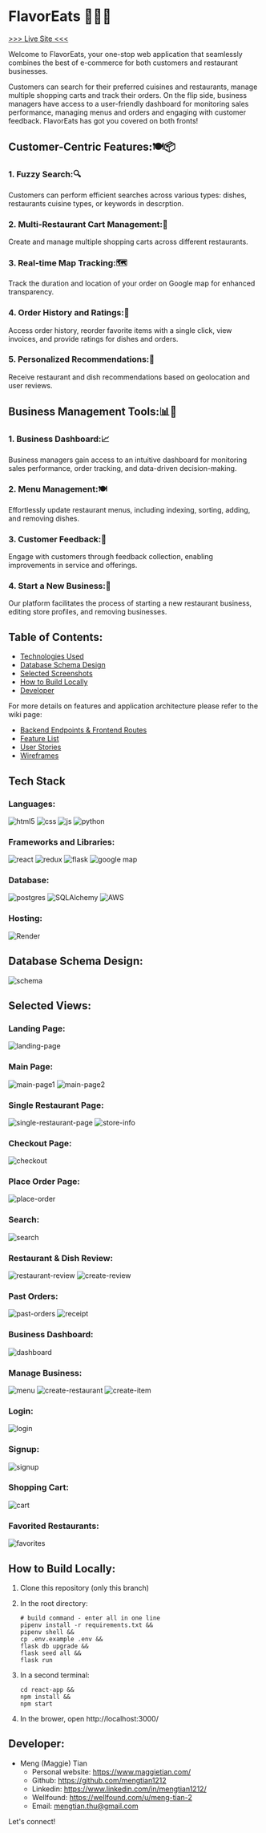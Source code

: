 # FlavorEats 🍔🌮🍕

[>>> Live Site <<<](https://flavor-eats.onrender.com/)

Welcome to FlavorEats, your one-stop web application that seamlessly combines the best of e-commerce for both customers and restaurant businesses.

Customers can search for their preferred cuisines and restaurants, manage multiple shopping carts and track their orders. On the flip side, business managers have access to a user-friendly dashboard for monitoring sales performance, managing menus and orders and engaging with customer feedback. FlavorEats has got you covered on both fronts!

## Customer-Centric Features:🍽️📦

### 1. Fuzzy Search:🔍

Customers can perform efficient searches across various types: dishes, restaurants cuisine types, or keywords in descrption.

### 2. Multi-Restaurant Cart Management:🛒

Create and manage multiple shopping carts across different restaurants.

### 3. Real-time Map Tracking:🗺️

Track the duration and location of your order on Google map for enhanced transparency.

### 4. Order History and Ratings:📜

Access order history, reorder favorite items with a single click, view invoices, and provide ratings for dishes and orders.

### 5. Personalized Recommendations:📍

Receive restaurant and dish recommendations based on geolocation and user reviews.

## Business Management Tools:📊🍴

### 1. Business Dashboard:📈

Business managers gain access to an intuitive dashboard for monitoring sales performance, order tracking, and data-driven decision-making.

### 2. Menu Management:🍽️

Effortlessly update restaurant menus, including indexing, sorting, adding, and removing dishes.

### 3. Customer Feedback:📣

Engage with customers through feedback collection, enabling improvements in service and offerings.

### 4. Start a New Business:🚀

Our platform facilitates the process of starting a new restaurant business, editing store profiles, and removing businesses.

## Table of Contents:
- [Technologies Used](#tech-stack)
- [Database Schema Design](#database)
- [Selected Screenshots](#views)
- [How to Build Locally](#build)
- [Developer](#developer)

For more details on features and application architecture please refer to the wiki page:

- [Backend Endpoints & Frontend Routes](https://github.com/mengtian1212/FlavorEats/wiki/Backend-Endpoints-&-Frontend-Routes)
- [Feature List](https://github.com/mengtian1212/FlavorEats/wiki/Feature-List)
- [User Stories](https://github.com/mengtian1212/FlavorEats/wiki/User-Stories)
- [Wireframes](https://github.com/mengtian1212/FlavorEats/wiki/Wireframes)

<h2 id="tech-stack">Tech Stack</h2>

### Languages:

![html5](https://img.shields.io/badge/HTML5-E34F26?style=for-the-badge&logo=html5&logoColor=white)
![css](https://img.shields.io/badge/CSS3-1572B6?style=for-the-badge&logo=css3&logoColor=white)
![js](https://img.shields.io/badge/JavaScript-323330?style=for-the-badge&logo=javascript&logoColor=F7DF1E)
![python](https://img.shields.io/badge/Python-FFD43B?style=for-the-badge&logo=python&logoColor=blue)

### Frameworks and Libraries:

![react](https://img.shields.io/badge/React-20232A?style=for-the-badge&logo=react&logoColor=61DAFB)
![redux](https://img.shields.io/badge/Redux-593D88?style=for-the-badge&logo=redux&logoColor=white)
![flask](https://img.shields.io/badge/Flask-000000?style=for-the-badge&logo=flask&logoColor=white)
![google map](https://img.shields.io/badge/Google_Cloud-4285F4?style=for-the-badge&logo=google-cloud&logoColor=white)

### Database:

![postgres](https://img.shields.io/badge/PostgreSQL-316192?style=for-the-badge&logo=postgresql&logoColor=white)
![SQLAlchemy](https://img.shields.io/badge/SQLAlchemy-100000?style=for-the-badge&logo=sql&logoColor=BA1212&labelColor=AD0000&color=A90000)
![AWS](https://img.shields.io/badge/Amazon_AWS-%23232f3e.svg?style=for-the-badge&logo=amazonaws&logoColor=ec912d)

### Hosting:

![Render](https://img.shields.io/badge/Render-%46E3B7.svg?style=for-the-badge&logo=render&logoColor=white)

<h2 id="database">Database Schema Design:</h2>

![schema](https://user-images.githubusercontent.com/43865099/268796979-82d155bd-2346-4955-9b1d-9f014ab4ac86.PNG)

<h2 id="views">Selected Views:</h2>

### Landing Page:

![landing-page](https://github.com/mengtian1212/FlavorEats/blob/main/schema-screenshots/landing-page.PNG)

### Main Page:

![main-page1](https://github.com/mengtian1212/FlavorEats/blob/main/schema-screenshots/main1.PNG)
![main-page2](https://github.com/mengtian1212/FlavorEats/blob/main/schema-screenshots/main2.PNG)

### Single Restaurant Page:

![single-restaurant-page](https://github.com/mengtian1212/FlavorEats/blob/main/schema-screenshots/single-restaurant1.PNG)
![store-info](https://github.com/mengtian1212/FlavorEats/blob/main/schema-screenshots/single-restaurant-store-info.PNG)

### Checkout Page:

![checkout](https://github.com/mengtian1212/FlavorEats/blob/main/schema-screenshots/checkout-page.PNG)

### Place Order Page:

![place-order](https://github.com/mengtian1212/FlavorEats/blob/main/schema-screenshots/place-order-page.PNG)

### Search:

![search](https://github.com/mengtian1212/FlavorEats/blob/main/schema-screenshots/search.PNG)

### Restaurant & Dish Review:

![restaurant-review](https://github.com/mengtian1212/FlavorEats/blob/main/schema-screenshots/restaurant-review.PNG)
![create-review](https://github.com/mengtian1212/FlavorEats/blob/main/schema-screenshots/create-review-with-items.PNG)

### Past Orders:

![past-orders](https://github.com/mengtian1212/FlavorEats/blob/main/schema-screenshots/past-orders-page.PNG)
![receipt](https://github.com/mengtian1212/FlavorEats/blob/main/schema-screenshots/past-orders-page-receipt.PNG)

### Business Dashboard:

![dashboard](https://github.com/mengtian1212/FlavorEats/blob/main/schema-screenshots/dashboard.PNG)

### Manage Business:

![menu](https://github.com/mengtian1212/FlavorEats/blob/main/schema-screenshots/menu.PNG)
![create-restaurant](https://github.com/mengtian1212/FlavorEats/blob/main/schema-screenshots/create-restaurant.PNG)
![create-item](https://github.com/mengtian1212/FlavorEats/blob/main/schema-screenshots/add-menu-item.PNG)

### Login:

![login](https://github.com/mengtian1212/FlavorEats/blob/main/schema-screenshots/log-in-page.PNG)

### Signup:

![signup](https://github.com/mengtian1212/FlavorEats/blob/main/schema-screenshots/sign-up-page.PNG)

### Shopping Cart:

![cart](https://github.com/mengtian1212/FlavorEats/blob/main/schema-screenshots/shopping-cart.PNG)

### Favorited Restaurants:

![favorites](https://github.com/mengtian1212/FlavorEats/blob/main/schema-screenshots/favorite-page.PNG)

<h2 id="build">How to Build Locally:</h2>

1. Clone this repository (only this branch)

2. In the root directory:

   ```shell
   # build command - enter all in one line
   pipenv install -r requirements.txt &&
   pipenv shell &&
   cp .env.example .env &&
   flask db upgrade &&
   flask seed all &&
   flask run
   ```

3. In a second terminal:

   ```shell
   cd react-app &&
   npm install &&
   npm start
   ```

4. In the brower, open http://localhost:3000/

<h2 id="developer">Developer:</h2>

- Meng (Maggie) Tian
  - Personal website: https://www.maggietian.com/
  - Github: https://github.com/mengtian1212
  - Linkedin: https://www.linkedin.com/in/mengtian1212/
  - Wellfound: https://wellfound.com/u/meng-tian-2
  - Email: mengtian.thu@gmail.com

Let's connect!
